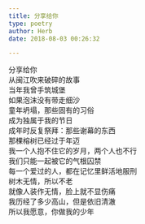 ```yaml
---  
title: 分享给你  
type: poetry  
author: Herb  
date: 2018-08-03 00:26:32  

---  
```

分享给你  
从闽江吹来破碎的故事    
当年我曾手筑城堡  
如果泡沫没有带走细沙  
童年坍塌，那些固有的习俗  
成为独属于我的节日  
成年时反复祭拜：那些谢幕的东西    
那棵榕树已经过于年迈  
我一个人抱不住它的岁月，两个人也不行  
我们只能一起被它的气根囚禁  
每一个爱过的人，都在记忆里鲜活地服刑    
树木无情，所以不老  
就像人装作无情，脸上就不显伤痛  
我历经了多少高山，但是依旧清澈  
所以我愿意，你做我的少年  
